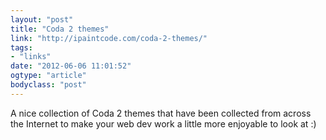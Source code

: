 ```yaml
---
layout: "post"
title: "Coda 2 themes"
link: "http://ipaintcode.com/coda-2-themes/"
tags: 
- "links"
date: "2012-06-06 11:01:52"
ogtype: "article"
bodyclass: "post"
---
```


A nice collection of Coda 2 themes that have been collected from across the Internet to make your web dev work a little more enjoyable to look at :)